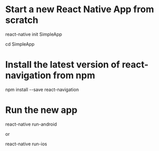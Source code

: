 # Start a new React Native App from scratch
react-native init SimpleApp

cd SimpleApp

# Install the latest version of react-navigation from npm
npm install --save react-navigation

# Run the new app
react-native run-android

or

react-native run-ios

